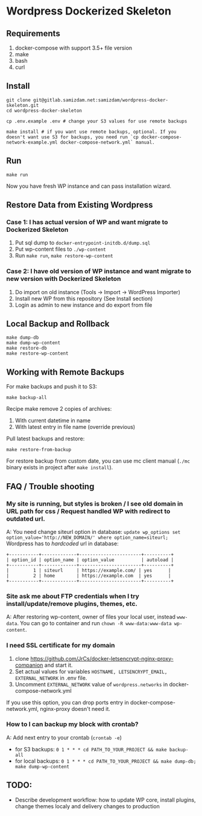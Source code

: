 # Wordpress Dockerized Skeleton

## Requirements

1. docker-compose with support 3.5+ file version
2. make
3. bash
4. curl 

## Install
```
git clone git@gitlab.samizdam.net:samizdam/wordpress-docker-skeleton.git
cd wordpress-docker-skeleton

cp .env.example .env # change your S3 values for use remote backups

make install # if you want use remote backups, optional. If you doesn't want use S3 for backups, you need run `cp docker-compose-network-example.yml docker-compose-network.yml` manual. 
```

## Run
```
make run
```

Now you have fresh WP instance and can pass installation wizard. 

## Restore Data from Existing Wordpress

### Case 1: I has actual version of WP and want migrate to Dockerized Skeleton
1. Put sql dump to `docker-entrypoint-initdb.d/dump.sql` 
2. Put wp-content files to `./wp-content` 
3. Run `make run`, `make restore-wp-content`

### Case 2: I have old version of WP instance and want migrate to new version with Dockerized Skeleton   
1. Do import on old instance (Tools -> Import -> WordPress Importer)
2. Install new WP from this repository (See Install section) 
3. Login as admin to new instance and do export from file 

## Local Backup and Rollback

```
make dump-db
make dump-wp-content
make restore-db
make restore-wp-content
```

## Working with Remote Backups

For make backups and push it to S3:
```
make backup-all
``` 

Recipe make remove 2 copies of archives:
1. With current datetime in name
2. With latest entry in file name (override previous) 

Pull latest backups and restore:
```
make restore-from-backup
```

For restore backup from custom date, you can use mc client manual (`./mc` binary exists in project after `make install`). 

## FAQ / Trouble shooting

### My site is running, but styles is broken / I see old domain in URL path for css / Request handled WP with redirect to outdated url. 
A: You need change siteurl option in database: `update wp_options set option_value='http://NEW_DOMAIN/' where option_name=siteurl;`
Wordpress has to _hardcoded_ url in database: 
```
+-----------+-------------+-----------------------+----------+
| option_id | option_name | option_value          | autoload |
+-----------+-------------+-----------------------+----------+
|         1 | siteurl     | https://example.com/ | yes      |
|         2 | home        | https://example.com  | yes      |
+-----------+-------------+-----------------------+----------+
```

### Site ask me about FTP credentials when I try install/update/remove plugins, themes, etc.
A: After restoring wp-content, owner of files your local user, instead `www-data`. You can go to container and run `chown -R www-data:www-data wp-content`. 

### I need SSL certificate for my domain 
1. clone https://github.com/JrCs/docker-letsencrypt-nginx-proxy-companion and start it. 
2. Set actual values for variables `HOSTNAME, LETSENCRYPT_EMAIL, EXTERNAL_NETWORK` in .env file.
3. Uncomment `EXTERNAL_NETWORK` value of `wordpress.networks` in docker-compose-network.yml
  
If you use this option, you can drop ports entry in docker-compose-network.yml, nginx-proxy doesn't need it. 

### How to I can backup my block with crontab? 
A: Add next entry to your crontab (`crontab -e`)
- for S3 backups: `0 1 * * * cd PATH_TO_YOUR_PROJECT && make backup-all` 
- for local backups: `0 1 * * * cd PATH_TO_YOUR_PROJECT && make dump-db; make dump-wp-content` 

## TODO: 
- Describe development workflow: how to update WP core, install plugins, change themes localy and delivery changes to production